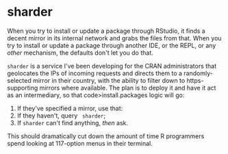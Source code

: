 # sharder

When you try to install or update a package through RStudio, it finds a decent mirror in its internal network and
grabs the files from that. When you try to install or update a package through another IDE, or the REPL, or
any *other* mechanism, the defaults don't let you do that.

<code>sharder</code> is a service I've been developing for the CRAN administrators that geolocates the IPs of incoming
requests and directs them to a randomly-selected mirror in their country, with the ability to filter down to
https-supporting mirrors where available. The plan is to deploy it and have it act as an intermediary, so that
code>install.packages</code> logic will go:

1. If they've specified a mirror, use that:
2. If they haven't, query <code> sharder</code>;
3. If <code>sharder</code> can't find anything, *then* ask.

This should dramatically cut down the amount of time R programmers spend looking at 117-option menus in their terminal.
